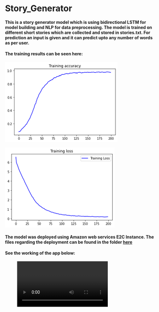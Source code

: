 # Story_Generator

#### This is a story generator model which is using bidirectional LSTM for model building and NLP for data preprocessing.  The model is trained on different short stories which are collected and stored in stories.txt. For prediction an input is given and it can predict upto any number of words as per user. 

#### The training results can be seen here:
![](assests/img1.png)

![](assests/img2.png)

#### The model was deployed using Amazon web services E2C Instance. The files regarding the deployment can be found in the folder [here]()

#### See the working of the app below:
<figure class="video_container">
  <video controls="true" allowfullscreen="true">
    <source src="assests/story_gen.webm" type="video/webm">
  </video>
</figure>
